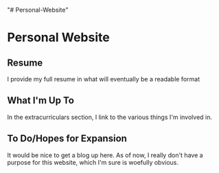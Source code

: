 "# Personal-Website" 
# Personal Website
## Resume
I provide my full resume in what will eventually be a readable format

## What I'm Up To
In the extracurriculars section, I link to the various things I'm involved in.

## To Do/Hopes for Expansion
It would be nice to get a blog up here. As of now, I really don't have a purpose for this website, which I'm sure is woefully obvious.
